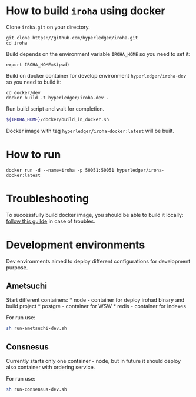 # How to build `iroha` using docker

Clone `iroha.git` on your directory.

```
git clone https://github.com/hyperledger/iroha.git
cd iroha
```

Build depends on the environment variable `IROHA_HOME` so you need to set it:

`export IROHA_HOME=$(pwd)`

Build on docker container for develop environment `hyperledger/iroha-dev` so you need to build it:

```
cd docker/dev
docker build -t hyperledger/iroha-dev .
```

Run build script and wait for completion. 

```bash
${IROHA_HOME}/docker/build_in_docker.sh
``` 

Docker image with tag `hyperledger/iroha-docker:latest` will be built.

# How to run

```
docker run -d --name=iroha -p 50051:50051 hyperledger/iroha-docker:latest
```


# Troubleshooting

To successfully build docker image, you should be able to build it locally: [follow this guilde](../docs/how_to_build.rst) in case of troubles.


# Development environments
Dev environments aimed to deploy different configurations for development purpose. 

## Ametsuchi
Start different containers:
    * node - container for deploy irohad binary and build project 
    * postgre - container for WSW
    * redis - container for indexes

For run use:
```sh
sh run-ametsuchi-dev.sh
```

## Consnesus
Currently starts only one container - node, but in future it should deploy also container with ordering service.
 
 For run use:
```sh
sh run-consensus-dev.sh
```